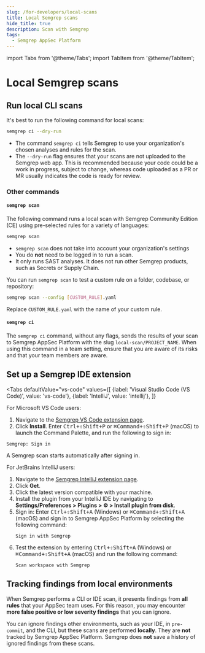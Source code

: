 ```yaml
---
slug: /for-developers/local-scans
title: Local Semgrep scans
hide_title: true
description: Scan with Semgrep
tags:
  - Semgrep AppSec Platform
---
```


import Tabs from '@theme/Tabs';
import TabItem from '@theme/TabItem';

# Local Semgrep scans 

## Run local CLI scans

It's best to run the following command for local scans:

```bash
semgrep ci --dry-run
```

- The command `semgrep ci` tells Semgrep to use your organization's chosen analyses and rules for the scan.
- The `--dry-run` flag ensures that your scans are not uploaded to the Semgrep web app. This is recommended because your code could be a work in progress, subject to change, whereas code uploaded as a PR or MR usually indicates the code is ready for review. 

### Other commands

#### `semgrep scan`

The following command runs a local scan with Semgrep Community Edition (CE) using pre-selected rules for a variety of languages:

```bash
semgrep scan
```
- `semgrep scan` does not take into account your organization's settings
- You do **not** need to be logged in to run a scan.
- It only runs SAST analyses. It does not run other Semgrep products, such as Secrets or Supply Chain. 

You can run `semgrep scan` to test a custom rule on a folder, codebase, or repository:

```bash
semgrep scan --config [CUSTOM_RULE].yaml
```

Replace `CUSTOM_RULE.yaml` with the name of your custom rule.

#### `semgrep ci`

The `semgrep ci` command, without any flags, sends the results of your scan to Semgrep AppSec Platform with the slug `local-scan/PROJECT_NAME`. When using this command in a team setting, ensure that you are aware of its risks and that your team members are aware.

## Set up a Semgrep IDE extension

<Tabs
    defaultValue="vs-code"
    values={[
    {label: 'Visual Studio Code (VS Code)', value: 'vs-code'},
    {label: 'IntelliJ', value: 'intellij'},
    ]}
>

<TabItem value='vs-code'>

For Microsoft VS Code users:

1. Navigate to the [<i class="fas fa-external-link fa-xs"></i> Semgrep VS Code extension page](https://marketplace.visualstudio.com/items?itemName=Semgrep.semgrep).
1. Click **Install**. Enter <kbd>Ctrl+⇧Shift+P</kbd> or <kbd>⌘Command+⇧Shift+P</kbd> (macOS) to launch the Command Palette, and run the following to sign in:
```
Semgrep: Sign in
```

A Semgrep scan starts automatically after signing in.

</TabItem>

<TabItem value='intellij'>

For JetBrains IntelliJ users:

1. Navigate to the [<i class="fas fa-external-link fa-xs"></i> Semgrep IntelliJ extension page](https://plugins.jetbrains.com/plugin/22622-semgrep).
1. Click **Get**.
1. Click the latest version compatible with your machine.
1. Install the plugin from your IntelliJ IDE by navigating to **Settings/Preferences > Plugins > ⚙️ > Install plugin from disk**.
1. Sign in: Enter <kbd>Ctrl+⇧Shift+A</kbd> (Windows) or <kbd>⌘Command+⇧Shift+A</kbd> (macOS) and sign in to Semgrep AppSec Platform by selecting the following command:
   ```
   Sign in with Semgrep
   ```
3. Test the extension by entering <kbd>Ctrl+⇧Shift+A</kbd> (Windows) or <kbd>⌘Command+⇧Shift+A</kbd> (macOS) and run the following command:
   ```
   Scan workspace with Semgrep
   ```

</TabItem>
</Tabs>

## Tracking findings from local environments 

When Semgrep performs a CLI or IDE scan, it presents findings from **all rules** that your AppSec team uses. For this reason, you may encounter **more false positive or low severity findings** that you can ignore.

You can ignore findings other environments, such as your IDE, in `pre-commit`, and the CLI, but these scans are performed **locally**. They are **not** tracked by Semgrep AppSec Platform. Semgrep does **not** save a history of ignored findings from these scans.
